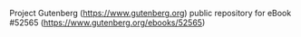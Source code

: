 Project Gutenberg (https://www.gutenberg.org) public repository for
eBook #52565 (https://www.gutenberg.org/ebooks/52565)
